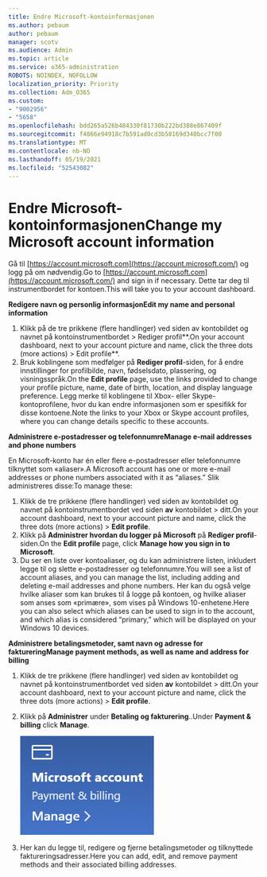 ```yaml
---
title: Endre Microsoft-kontoinformasjonen
ms.author: pebaum
author: pebaum
manager: scotv
ms.audience: Admin
ms.topic: article
ms.service: o365-administration
ROBOTS: NOINDEX, NOFOLLOW
localization_priority: Priority
ms.collection: Adm_O365
ms.custom:
- "9002956"
- "5658"
ms.openlocfilehash: bdd265a526b484330f81730b222bd388e867409f
ms.sourcegitcommit: f4866e94918c7b591ad0cd3b58169d340bcc7f00
ms.translationtype: MT
ms.contentlocale: nb-NO
ms.lasthandoff: 05/19/2021
ms.locfileid: "52543082"
---
```

# <a name="change-my-microsoft-account-information"></a><span data-ttu-id="cd4c5-102">Endre Microsoft-kontoinformasjonen</span><span class="sxs-lookup"><span data-stu-id="cd4c5-102">Change my Microsoft account information</span></span>

<span data-ttu-id="cd4c5-103">Gå til [https://account.microsoft.com](https://account.microsoft.com/) og logg på om nødvendig.</span><span class="sxs-lookup"><span data-stu-id="cd4c5-103">Go to [https://account.microsoft.com](https://account.microsoft.com/) and sign in if necessary.</span></span> <span data-ttu-id="cd4c5-104">Dette tar deg til instrumentbordet for kontoen.</span><span class="sxs-lookup"><span data-stu-id="cd4c5-104">This will take you to your account dashboard.</span></span>  

<span data-ttu-id="cd4c5-105">**Redigere navn og personlig informasjon**</span><span class="sxs-lookup"><span data-stu-id="cd4c5-105">**Edit my name and personal information**</span></span>

1. <span data-ttu-id="cd4c5-106">Klikk på de tre prikkene (flere handlinger) ved siden av kontobildet og navnet på kontoinstrumentbordet > Rediger profil\*\*.</span><span class="sxs-lookup"><span data-stu-id="cd4c5-106">On your account dashboard, next to your account picture and name, click the three dots (more actions) > Edit profile\*\*.</span></span>
2. <span data-ttu-id="cd4c5-107">Bruk koblingene som medfølger på **Rediger profil**-siden, for å endre innstillinger for profilbilde, navn, fødselsdato, plassering, og visningsspråk.</span><span class="sxs-lookup"><span data-stu-id="cd4c5-107">On the **Edit profile** page, use the links provided to change your profile picture, name, date of birth, location, and display language preference.</span></span> <span data-ttu-id="cd4c5-108">Legg merke til koblingene til Xbox- eller Skype-kontoprofilene, hvor du kan endre informasjonen som er spesifikk for disse kontoene.</span><span class="sxs-lookup"><span data-stu-id="cd4c5-108">Note the links to your Xbox or Skype account profiles, where you can change details specific to these accounts.</span></span>

<span data-ttu-id="cd4c5-109">**Administrere e-postadresser og telefonnumre**</span><span class="sxs-lookup"><span data-stu-id="cd4c5-109">**Manage e-mail addresses and phone numbers**</span></span>

<span data-ttu-id="cd4c5-110">En Microsoft-konto har én eller flere e-postadresser eller telefonnumre tilknyttet som «aliaser».</span><span class="sxs-lookup"><span data-stu-id="cd4c5-110">A Microsoft account has one or more e-mail addresses or phone numbers associated with it as “aliases.”</span></span> <span data-ttu-id="cd4c5-111">Slik administreres disse:</span><span class="sxs-lookup"><span data-stu-id="cd4c5-111">To manage these:</span></span>

1. <span data-ttu-id="cd4c5-112">Klikk de tre prikkene (flere handlinger) ved siden av kontobildet og navnet på kontoinstrumentbordet ved siden **av** kontobildet > ditt.</span><span class="sxs-lookup"><span data-stu-id="cd4c5-112">On your account dashboard, next to your account picture and name, click the three dots (more actions) > **Edit profile**.</span></span>
2. <span data-ttu-id="cd4c5-113">Klikk på **Administrer hvordan du logger på Microsoft** på **Rediger profil**-siden.</span><span class="sxs-lookup"><span data-stu-id="cd4c5-113">On the **Edit profile** page, click **Manage how you sign in to Microsoft**.</span></span> 
3. <span data-ttu-id="cd4c5-114">Du ser en liste over kontoaliaser, og du kan administrere listen, inkludert legge til og slette e-postadresser og telefonnumre.</span><span class="sxs-lookup"><span data-stu-id="cd4c5-114">You will see a list of account aliases, and you can manage the list, including adding and deleting e-mail addresses and phone numbers.</span></span> <span data-ttu-id="cd4c5-115">Her kan du også velge hvilke aliaser som kan brukes til å logge på kontoen, og hvilke aliaser som anses som «primære», som vises på Windows 10-enhetene.</span><span class="sxs-lookup"><span data-stu-id="cd4c5-115">Here you can also select which aliases can be used to sign in to the account, and which alias is considered “primary,” which will be displayed on your Windows 10 devices.</span></span>

<span data-ttu-id="cd4c5-116">**Administrere betalingsmetoder, samt navn og adresse for fakturering**</span><span class="sxs-lookup"><span data-stu-id="cd4c5-116">**Manage payment methods, as well as name and address for billing**</span></span> 

1. <span data-ttu-id="cd4c5-117">Klikk de tre prikkene (flere handlinger) ved siden av kontobildet og navnet på kontoinstrumentbordet ved siden **av** kontobildet > ditt.</span><span class="sxs-lookup"><span data-stu-id="cd4c5-117">On your account dashboard, next to your account picture and name, click the three dots (more actions) > **Edit profile**.</span></span>
2. <span data-ttu-id="cd4c5-118">Klikk på **Administrer** under **Betaling og fakturering**..</span><span class="sxs-lookup"><span data-stu-id="cd4c5-118">Under **Payment & billing** click **Manage**.</span></span>

    ![Administrere betaling og fakturering](media/manage-account.png)

3. <span data-ttu-id="cd4c5-120">Her kan du legge til, redigere og fjerne betalingsmetoder og tilknyttede faktureringsadresser.</span><span class="sxs-lookup"><span data-stu-id="cd4c5-120">Here you can add, edit, and remove payment methods and their associated billing addresses.</span></span> 
